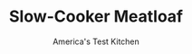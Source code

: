 ---
layout: ../../layouts/MarkdownPostLayout.astro
title: Slow-Cooker Meatloaf
author: America's Test Kitchen
pubDate: 2023-03-15
description: "Could we really make a tender, flavorful meatloaf in the slow cooker?"
image_url: https://res.cloudinary.com/hksqkdlah/image/upload/ar_1:1,c_fill,dpr_2.0,f_auto,fl_lossy.progressive.strip_profile,g_faces:auto,q_auto:low,w_344/10465_sfs-slowcookermeatloaf-21
tags: ["Main Courses","Beef","Pork","Slow Cooker"]
calories: 2958
protein: 31
carbohydrates: 17
fats: 
fiber: 
ingredients: ["18 , saltines","4 ounces, white mushrooms, trimmed","3 tablespoons, milk","1 1/2 tablespoons, Worcestershire sauce","4 teaspoons, soy sauce","1 teaspoon, salt","3/4 teaspoon, pepper","1 , shallot, minced","1 tablespoon, vegetable oil","2 , garlic cloves, minced","1/4 teaspoon, dried thyme","1/4 teaspoon, cayenne pepper","2 , large eggs","1 pound, ground pork","1 pound, 85 percent lean ground beef","6 tablespoons, ketchup","1 tablespoon, packed brown sugar"]
serves: 6
time: "4 hours on low"
instructions: ["Process saltines, mushrooms, milk, Worcestershire, soy sauce, salt, and pepper in food processor until paste forms, about 20 seconds, scraping down bowl as needed. Transfer to large bowl. Combine shallot, oil, garlic, thyme, and cayenne in small bowl and microwave until softened, about 90 seconds, stirring halfway through cooking. Whisk shallot mixture and eggs into saltine mixture.","Add pork to saltine mixture and mix until thoroughly combined. Add ground beef and knead until well combined. Fold 18-inch square of heavy-duty aluminum foil in half to make 18 by 9-inch strip. Form meat mixture into 9 by 4-inch loaf and place crosswise over center of strip. Using foil as sling, transfer meatloaf to slow cooker. Cover and cook until meatloaf registers 160 degrees, about 4 hours on low.","Adjust oven rack 5 inches from broiler element and heat broiler. Whisk ketchup and sugar together in bowl. Using sling, transfer meatloaf to rimmed baking sheet and brush with glaze. Broil until glaze is bubbly and spotty brown, 5 to 7 minutes. Transfer to serving dish (discard sling), tent loosely with foil, and let rest for 15 minutes. Slice and serve."]
nutrition: ["690 mg Potassium","347 mg Phosphorus","60 mg Calcium","3 mg Iron","43 mg Magnesium","596 mg Sodium","5 mg Zinc","32 g Fat","8 mg Niacin (B3)","14 g Monounsaturated","3 g Polyunsaturated","3 mg Vitamin C","168 mg Cholesterol","11 g Saturated","10 µg Folic acid","27 µg Folate (food)","8 g Sugars","5 µg Vitamin K","159 g Water","17 g Carbs","45 µg Folate equivalent (total)","31 g Protein","1 mg Vitamin E","2 µg Vitamin B12","41 µg Vitamin A","493 kcal Energy","2 g Sugars, added","2958 calories"]
notes: "Premium brand saltines now come in a round format; if you are using square saltines, go with 16 instead of 18."
---